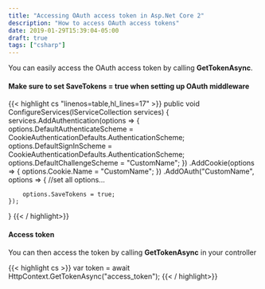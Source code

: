 ```yaml
---
title: "Accessing OAuth access token in Asp.Net Core 2"
description: "How to access OAuth access tokens"
date: 2019-01-29T15:39:04-05:00
draft: true
tags: ["csharp"]
---
```


You can easily access the OAuth access token by calling <!--more--> **GetTokenAsync**.

#### Make sure to set SaveTokens = true when setting up OAuth middleware

{{< highlight cs "linenos=table,hl_lines=17" >}}
public void ConfigureServices(IServiceCollection services)
{
	services.AddAuthentication(options =>
	{
		options.DefaultAuthenticateScheme = CookieAuthenticationDefaults.AuthenticationScheme;
		options.DefaultSignInScheme = CookieAuthenticationDefaults.AuthenticationScheme;
		options.DefaultChallengeScheme = "CustomName";
	})
	.AddCookie(options =>
	{
		options.Cookie.Name = "CustomName";
	})
	.AddOAuth("CustomName", options =>
	{
		//set all options...

		options.SaveTokens = true;
	});
}
{{< / highlight>}}

#### Access token

You can then access the token by calling **GetTokenAsync** in your controller

{{< highlight cs >}}
var token = await HttpContext.GetTokenAsync("access_token");
{{< / highlight>}}
